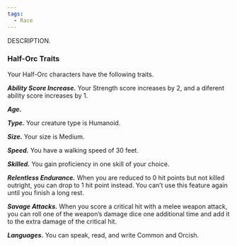 ```yaml
---
tags:
  - Race
---
```

DESCRIPTION.

### Half-Orc Traits
Your Half-Orc characters have the following traits.

***Ability Score Increase.***
Your Strength score increases by 2, and a diferent ability score increases by 1.

***Age.***


***Type.***
Your creature type is Humanoid.

***Size.***
Your size is Medium.

***Speed.***
You have a walking speed of 30 feet.

***Skilled.***
You gain proficiency in one skill of your choice.

***Relentless Endurance.***
When you are reduced to 0 hit points but not killed outright, you can drop to 1 hit point instead. You can’t use this feature again until you finish a long rest.

***Savage Attacks.***
When you score a critical hit with a melee weapon attack, you can roll one of the weapon’s damage dice one additional time and add it to the extra damage of the critical hit.

***Languages.***
You can speak, read, and write Common and Orcish.